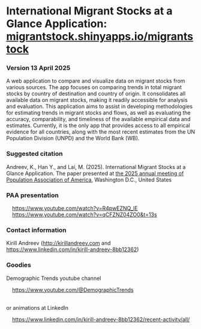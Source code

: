 # International Migrant Stocks at a Glance Application: [migrantstock.shinyapps.io/migrantstock](migrantstock.shinyapps.io/migrantstock)
### Version 13 April 2025

A web application to compare and visualize data on migrant stocks from various sources. The app focuses on comparing trends in total migrant stocks by country of destination and country of origin. It consolidates all available data on migrant stocks, making it readily accessible for analysis and evaluation. This application aims to assist in developing methodologies for estimating trends in migrant stocks and flows, as well as evaluating the accuracy, comparability, and timeliness of the available empirical data and estimates. Currently, it is the only app that provides access to all empirical evidence for all countries, along with the most recent estimates from the UN Population Division (UNPD) and the World Bank (WB).

### Suggested citation
Andreev, K., Han Y., and Lai, M. (2025). International Migrant Stocks at a Glance Application. The paper presented at [the 2025 annual meeting of Population Association of America](https://www.populationassociation.org/paa2025/home), Washington D.C., United States

### PAA presentation
&nbsp;&nbsp;&nbsp;&nbsp;https://www.youtube.com/watch?v=R4pwEZNQ_lE<br/>
&nbsp;&nbsp;&nbsp;&nbsp;https://www.youtube.com/watch?v=qCFZNZ04ZO0&t=13s<br/>
	
### Contact information<br/>
Kirill Andreev (http://kirillandreev.com and https://www.linkedin.com/in/kirill-andreev-8bb12362)<br/>

### Goodies
Demographic Trends youtube channel<br/>

&nbsp;&nbsp;&nbsp;&nbsp;https://www.youtube.com/@DemographicTrends

<br/>or animations at LinkedIn<br/>

&nbsp;&nbsp;&nbsp;&nbsp;https://www.linkedin.com/in/kirill-andreev-8bb12362/recent-activity/all/


